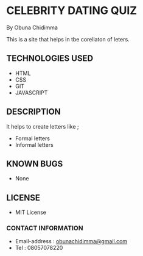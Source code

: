 # CELEBRITY DATING QUIZ

By Obuna Chidimma

This is a site that helps in tbe corellaton of leters.

## TECHNOLOGIES USED
- HTML
- CSS
- GIT
- JAVASCRIPT

## DESCRIPTION
It helps to create letters like ;
- Formal letters
- Informal letters

## KNOWN BUGS 
- None

## LICENSE
- MIT License

### CONTACT INFORMATION
- Email-address : obunachidimma@gmail.com
- Tel : 08057078220